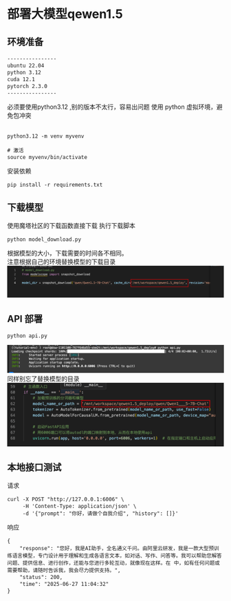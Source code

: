 # 部署大模型qewen1.5

## 环境准备

```
----------------
ubuntu 22.04
python 3.12
cuda 12.1
pytorch 2.3.0
----------------
```

必须要使用python3.12 ,别的版本不太行，容易出问题
使用 python 虚拟环境，避免包冲突

```shell

python3.12 -m venv myvenv

# 激活
source myvenv/bin/activate
```

安装依赖

```shell
pip install -r requirements.txt
```
## 下载模型
 使用魔塔社区的下载函数直接下载
 执行下载脚本
 ```
python model_download.py
 ```

根据模型的大小，下载需要的时间各不相同。  
注意根据自己的环境替换模型的下载目录
![alt text](image/image.png)

## API 部署


```shell
python api.py
```
![alt text](image/image-2.png)
同样别忘了替换模型的目录
![alt text](image/image-1.png)

## 本地接口测试

请求
```
curl -X POST "http://127.0.0.1:6006" \
     -H 'Content-Type: application/json' \
     -d '{"prompt": "你好，请做个自我介绍", "history": []}'
```

响应
```
{
    "response": "您好，我是AI助手，全名通义千问。由阿里云研发，我是一款大型预训练语言模型，专门设计用于理解和生成各语言文本，如对话、写作、问答等。我可以帮助您解答问题、提供信息、进行创作，还能与您进行多轮互动，就像现在这样。在 中，如有任何问题或需要帮助，请随时告诉我，我会尽力提供支持。",
    "status": 200,
    "time": "2025-06-27 11:04:32"
}
```